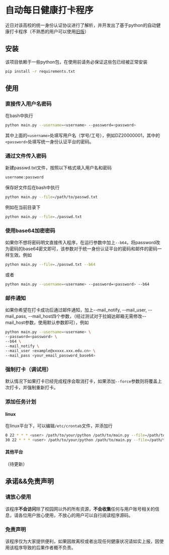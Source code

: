 # 自动每日健康打卡程序

近日对该高校的统一身份认证协议进行了解析，并开发出了基于python的自动健康打卡程序（不熟悉的用户可以使用[旧版](https://github.com/AnnyTerfect/daily_health_attendance/blob/master/README_old.md)）

## 安装

该项目依赖于一些python包，在使用前请务必保证这些包已经被正常安装

```bash
pip install -r requirements.txt
```

## 使用

### 直接传入用户名密码

在bash中执行

```bash
python main.py --username=<username> --password=<password>
```

其中上面的<code>\<username\></code>处填写用户名（学号/工号），例如DZ20000001，其中的<code>\<password\></code>处填写统一身份认证平台的密码。

### 通过文件传入密码

新建passwd.txt文件，按照以下格式填入用户名和密码

```bash
username:password
```

保存好文件后在bash中执行

```bash
python main.py --file=/path/to/passwd.txt
```

例如在当前目录下

```bash
python main.py --file=./passwd.txt
```

### 使用base64加密密码

如果你不想将密码明文直接传入程序，在运行参数中加上<code>--b64</code>，将password改为密码的base64密文即可，该参数对于统一身份认证平台的密码和邮件的密码一样生效。例如

```bash
python main.py --file=./passwd.txt --b64
```

或者

```bash
python main.py --username=<username> --password=<password> --b64
```

### 邮件通知

如果你希望在打卡成功后通过邮件通知，加上--mail_notify, --mail_user, --mail_pass, --mail_host四个参数，（经过测试对于拉姆达邮箱无需修改--mail_host参数，使用默认参数即可），例如

```bash
python main.py --username=<username> \
--password=<password> \
--b64 \
--mail_notify \
--mail_user <example@xxxxx.xxx.edu.cn> \
--mail_pass <your_email_password_base64>
```

### 强制打卡（调试用）

默认情况下如果打卡已经完成程序会取消打卡，如果添加<code>--force</code>参数则将覆盖上次打卡，并强制重新打卡。

### 添加任务计划

#### linux

在linux平台下，可以编辑<code>/etc/crontab</code>文件，并添加行

```bash
0 22 * * * <user> /path/to/your/python /path/to/main.py --file=/path/to/passwd.txt
30 22 * * * <user> /path/to/your/python /path/to/main.py --file=/path/to/passwd.txt #可以加多几个防止出现网络故障
```

#### 其他平台

（待更新）

## 承诺&&免责声明

### 请放心使用

该程序**不会访问**除了校园网以外的所有资源，**不会收集**任何与用户账号相关的信息，请各位用户放心使用，不放心的用户可以自行阅读程序源码。

### 免责声明

该程序仅为大家提供便利，如果因故离校或者出现任何健康状况请如实上报，因使用该程序导致的后果作者概不负责。
